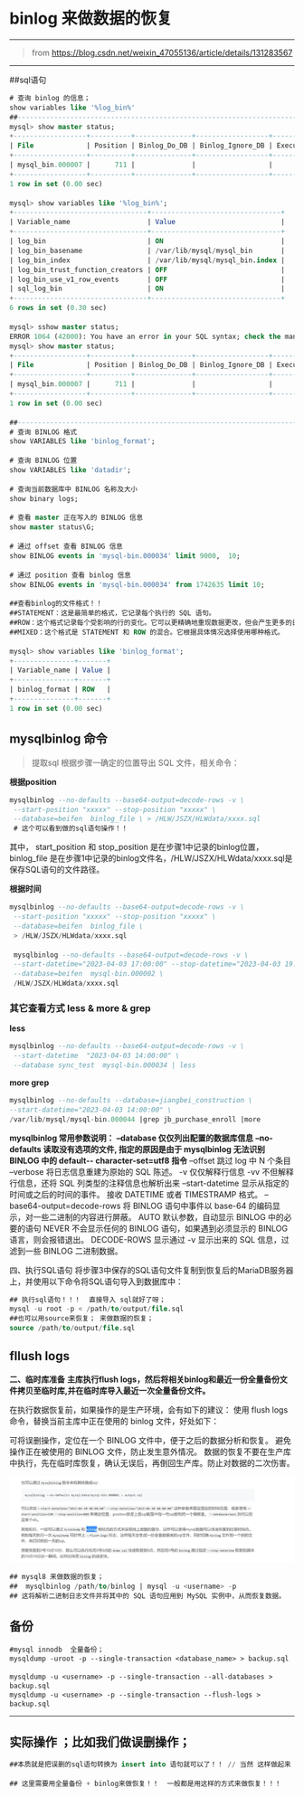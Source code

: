 #  binlog 来做数据的恢复

---

>from https://blog.csdn.net/weixin_47055136/article/details/131283567

---



##sql语句

````sql
# 查询 binlog 的信息；
show variables like '%log_bin%'
##----------------------------------------------------------------------------
mysql> show master status;
+------------------+----------+--------------+------------------+-------------------+
| File             | Position | Binlog_Do_DB | Binlog_Ignore_DB | Executed_Gtid_Set |
+------------------+----------+--------------+------------------+-------------------+
| mysql_bin.000007 |      711 |              |                  |                   |
+------------------+----------+--------------+------------------+-------------------+
1 row in set (0.00 sec)

mysql> show variables like '%log_bin%';
+---------------------------------+--------------------------------+
| Variable_name                   | Value                          |
+---------------------------------+--------------------------------+
| log_bin                         | ON                             |
| log_bin_basename                | /var/lib/mysql/mysql_bin       |
| log_bin_index                   | /var/lib/mysql/mysql_bin.index |
| log_bin_trust_function_creators | OFF                            |
| log_bin_use_v1_row_events       | OFF                            |
| sql_log_bin                     | ON                             |
+---------------------------------+--------------------------------+
6 rows in set (0.30 sec)

mysql> sshow master status;
ERROR 1064 (42000): You have an error in your SQL syntax; check the manual that corresponds to your MySQL server version for the right syntax to use near 'sshow master status' at line 1
mysql> show master status;
+------------------+----------+--------------+------------------+-------------------+
| File             | Position | Binlog_Do_DB | Binlog_Ignore_DB | Executed_Gtid_Set |
+------------------+----------+--------------+------------------+-------------------+
| mysql_bin.000007 |      711 |              |                  |                   |
+------------------+----------+--------------+------------------+-------------------+
1 row in set (0.00 sec)

##--------------------------------------------------------------------------------------------------
# 查询 BINLOG 格式
show VARIABLES like 'binlog_format';

# 查询 BINLOG 位置
show VARIABLES like 'datadir';

# 查询当前数据库中 BINLOG 名称及大小
show binary logs;

# 查看 master 正在写入的 BINLOG 信息
show master status\G;

# 通过 offset 查看 BINLOG 信息
show BINLOG events in 'mysql-bin.000034' limit 9000,  10;

# 通过 position 查看 binlog 信息
show BINLOG events in 'mysql-bin.000034' from 1742635 limit 10;

##查看binlog的文件格式！！
##STATEMENT：这是最简单的格式，它记录每个执行的 SQL 语句。
##ROW：这个格式记录每个受影响的行的变化。它可以更精确地重现数据更改，但会产生更多的日志。
##MIXED：这个格式是 STATEMENT 和 ROW 的混合。它根据具体情况选择使用哪种格式。

mysql> show variables like 'binlog_format';
+---------------+-------+
| Variable_name | Value |
+---------------+-------+
| binlog_format | ROW   |
+---------------+-------+
1 row in set (0.00 sec)


````



## mysqlbinlog 命令

> 提取sql
> 根据步骤一确定的位置导出 SQL 文件，相关命令：

**根据position**

```sql
mysqlbinlog --no-defaults --base64-output=decode-rows -v \
 --start-position "xxxxx" --stop-position "xxxxx" \
 --database=beifen  binlog_file \ > /HLW/JSZX/HLWdata/xxxx.sql
 # 这个可以看到做的sql语句操作！！
```

其中， start_position 和 stop_position 是在步骤1中记录的binlog位置，binlog_file 是在步骤1中记录的binlog文件名，/HLW/JSZX/HLWdata/xxxx.sql是保存SQL语句的文件路径。

**根据时间**

````sql
mysqlbinlog --no-defaults --base64-output=decode-rows -v \
 --start-position "xxxxx" --stop-position "xxxxx" \
 --database=beifen  binlog_file \
 > /HLW/JSZX/HLWdata/xxxx.sql
 
 mysqlbinlog --no-defaults --base64-output=decode-rows -v \
 --start-datetime="2023-04-03 17:00:00" --stop-datetime="2023-04-03 19:00:00" \
 --database=beifen  mysql-bin.000002 \
 /HLW/JSZX/HLWdata/xxxx.sql
````


  ### 其它查看方式 less & more & grep
 **less**

````sql
mysqlbinlog --no-defaults --base64-output=decode-rows -v \
 --start-datetime  "2023-04-03 14:00:00" \
 --database sync_test  mysql-bin.000034 | less
````



 **more grep**

````sql
mysqlbinlog --no-defaults --database=jiangbei_construction \
--start-datetime="2023-04-03 14:00:00" \
/var/lib/mysql/mysql-bin.000044 |grep jb_purchase_enroll |more 
````

**mysqlbinlog 常用参数说明：**
**–database 仅仅列出配置的数据库信息**
**–no-defaults 读取没有选项的文件, 指定的原因是由于 mysqlbinlog 无法识别 BINLOG 中的 default-- character-set=utf8 指令**
–offset 跳过 log 中 N 个条目
–verbose 将日志信息重建为原始的 SQL 陈述。
	-v 仅仅解释行信息
	-vv 不但解释行信息，还将 SQL 列类型的注释信息也解析出来
–start-datetime 显示从指定的时间或之后的时间的事件。
接收 DATETIME 或者 TIMESTRAMP 格式。
–base64-output=decode-rows 将 BINLOG 语句中事件以 base-64 的编码显示，对一些二进制的内容进行屏蔽。
	AUTO 默认参数，自动显示 BINLOG 中的必要的语句
	NEVER 不会显示任何的 BINLOG 语句，如果遇到必须显示的 BINLOG 语言，则会报错退出。
	DECODE-ROWS 显示通过 -v 显示出来的 SQL 信息，过滤到一些 BINLOG 二进制数据。

四、执行SQL语句
将步骤3中保存的SQL语句文件复制到恢复后的MariaDB服务器上，并使用以下命令将SQL语句导入到数据库中：

````sql
## 执行sql语句！！！  直接导入 sql就好了呀；
mysql -u root -p < /path/to/output/file.sql
##也可以用source来恢复； 来做数据的恢复；
source /path/to/output/file.sql

````




## fllush logs

**二、临时库准备**
**主库执行flush logs，然后将相关binlog和最近一份全量备份文件拷贝至临时库,并在临时库导入最近一次全量备份文件。**

在执行数据恢复前，如果操作的是生产环境，会有如下的建议：
使用 flush logs 命令，替换当前主库中正在使用的 binlog 文件，好处如下：

可将误删操作，定位在一个 BINLOG 文件中，便于之后的数据分析和恢复。
避免操作正在被使用的 BINLOG 文件，防止发生意外情况。
数据的恢复不要在生产库中执行，先在临时库恢复，确认无误后，再倒回生产库。防止对数据的二次伤害。



![image-20231203172441681](./binlog%20%20%E6%9D%A5%E5%81%9A%E6%95%B0%E6%8D%AE%E7%9A%84%E6%81%A2%E5%A4%8D.assets/image-20231203172441681.png)

```sql
## mysql8 来做数据的恢复；
##  mysqlbinlog /path/to/binlog | mysql -u <username> -p  
## 这将解析二进制日志文件并将其中的 SQL 语句应用到 MySQL 实例中，从而恢复数据。
```



## 备份

````mysql
#mysql innodb  全量备份；
mysqldump -uroot -p --single-transaction <database_name> > backup.sql

mysqldump -u <username> -p --single-transaction --all-databases > backup.sql
mysqldump -u <username> -p --single-transaction --flush-logs > backup.sql
````





---



## 实际操作 ；比如我们做误删操作；

`````sql
##本质就是把误删的sql语句转换为 insert into 语句就可以了！！ // 当然 这样做起来 需要对sql语句自己做替换，还是比较麻烦的； 下面的方法 全量备份+ binlog 来做恢复是最好的；

## 这里需要用全量备份 + binlog来做恢复！！  一般都是用这样的方式来做恢复！！！

`````

